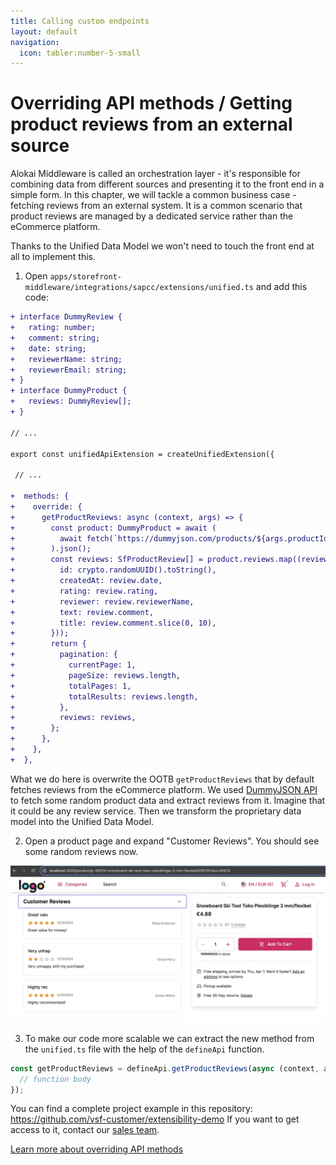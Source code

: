 ```yaml
---
title: Calling custom endpoints
layout: default
navigation:
  icon: tabler:number-5-small
---
```


# Overriding API methods / Getting product reviews from an external source

Alokai Middleware is called an orchestration layer - it's responsible for combining data from different sources and
presenting it to the front end in a simple form. In this chapter, we will tackle a common business case - fetching reviews
from an external system. It is a common scenario that product reviews are managed by a dedicated service rather than the
eCommerce platform.

Thanks to the Unified Data Model we won't need to touch the front end at all to implement this.

1. Open `apps/storefront-middleware/integrations/sapcc/extensions/unified.ts` and add this code:

<!-- Related code: https://github.com/vsf-customer/extensibility-demo/blob/main/apps/storefront-middleware/integrations/sapcc/extensions/unified.ts#L9 -->
```diff [apps/storefront-middleware/integrations/sapcc/extensions/unified.ts]
+ interface DummyReview {
+   rating: number;
+   comment: string;
+   date: string;
+   reviewerName: string;
+   reviewerEmail: string;
+ }
+ interface DummyProduct {
+   reviews: DummyReview[];
+ }

// ...

export const unifiedApiExtension = createUnifiedExtension({

 // ...

+  methods: {
+    override: {
+      getProductReviews: async (context, args) => {
+        const product: DummyProduct = await (
+          await fetch(`https://dummyjson.com/products/${args.productId.slice(0, 2)}`)
+        ).json();
+        const reviews: SfProductReview[] = product.reviews.map((review) => ({
+          id: crypto.randomUUID().toString(),
+          createdAt: review.date,
+          rating: review.rating,
+          reviewer: review.reviewerName,
+          text: review.comment,
+          title: review.comment.slice(0, 10),
+        }));
+        return {
+          pagination: {
+            currentPage: 1,
+            pageSize: reviews.length,
+            totalPages: 1,
+            totalResults: reviews.length,
+          },
+          reviews: reviews,
+        };
+      },
+    },
+  },
```

What we do here is overwrite the OOTB `getProductReviews` that by default fetches reviews from the eCommerce platform.
We used [DummyJSON API](https://dummyjson.com) to fetch some random product data and extract reviews from it. Imagine that it could be any review
service. Then we transform the proprietary data model into the Unified Data Model.

2. Open a product page and expand "Customer Reviews". You should see some random reviews now.

![Product reviews](./images/reviews.webp)

3. To make our code more scalable we can extract the new method from the `unified.ts` file with the help of the `defineApi`
function.

```ts 
const getProductReviews = defineApi.getProductReviews(async (context, args) => {
  // function body
});
```

You can find a complete project example in this repository: <https://github.com/vsf-customer/extensibility-demo>
If you want to get access to it, contact our [sales team](https://docs.alokai.com/enterprise).

[Learn more about overriding API methods](https://docs.alokai.com/storefront/integration-and-setup/overriding-api-methods)
